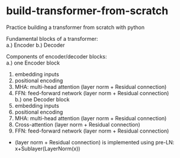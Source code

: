 # build-transformer-from-scratch
Practice building a transformer from scratch with python

Fundamental blocks of a transformer:   
 a.) Encoder
 b.) Decoder

Components of encoder/decoder blocks:   
 a.) one Encoder block
   1. embedding inputs
   2. positional encoding
   3. MHA: multi-head attention (layer norm + Residual connection)
   4. FFN: feed-forward network (layer norm + Residual connection)  
 b.) one Decoder block
   1. embedding inputs
   2. positional encoding
   3. MHA: multi-head attention (layer norm + Residual connection)
   4. Cross-attention (layer norm + Residual connection)
   5. FFN: feed-forward network (layer norm + Residual connection)

* (layer norm + Residual connection) is implemented using pre-LN:  x+Sublayer(LayerNorm(x))
